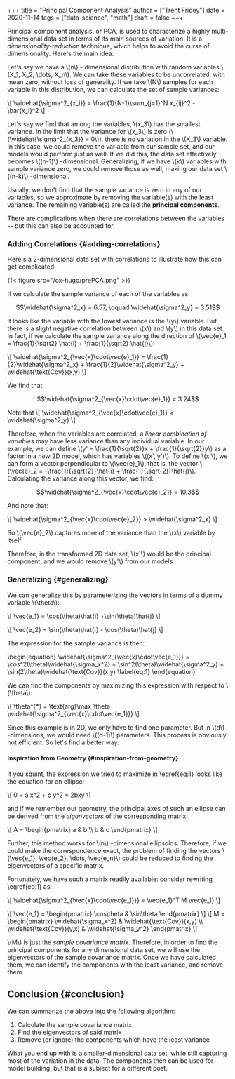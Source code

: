 +++
title = "Principal Component Analysis"
author = ["Trent Fridey"]
date = 2020-11-14
tags = ["data-science", "math"]
draft = false
+++

Principal component analysis, or PCA, is used to characterize a highly multi-dimensional data set in terms of its main sources of variation.
It is a _dimensionality-reduction_ technique, which helps to avoid the curse of dimensionality.
Here's the main idea:

Let's say we have a \\(n\\) - dimensional distribution with random variables \\(X\_1, X\_2, \dots, X\_n\\).
We can take these variables to be uncorrelated, with mean zero, without loss of generality.
If we take \\(N\\) samples for each variable in this distribution, we can calculate the set of sample variances:

\\[
  \widehat{\sigma^2\_{x\_i}} = \frac{1}{N-1}\sum\_{j=1}^N x\_{ij}^2 - \bar{x\_i}^2
  \\]

Let's say we find that among the variables, \\(x\_3\\) has the smallest variance.
In the limit that the variance for \\(x\_3\\) is zero (\\(\widehat{\sigma^2\_{x\_3}} = 0\\)), there is no variation in the \\(X\_3\\) variable.
In this case, we could remove the variable from our sample set, and our models would perform just as well. If we did this, the data set effectively becomes \\((n-1)\\) -dimensional. Generalizing, if we have \\(k\\) variables with sample variance zero, we could remove those as well, making our data set \\((n-k)\\) -dimensional.

Usually, we don't find that the sample variance is zero in any of our variables, so we approximate by removing the variable(s) with the least variance. The remaining variable(s) are called the **principal components**.

There are complications when there are correlations between the variables -- but this can also be accounted for.


### Adding Correlations {#adding-correlations}

Here's a 2-dimensional data set with correlations to illustrate how this can get complicated:

{{< figure src="/ox-hugo/prePCA.png" >}}

If we calculate the sample variance of each of the variables as:

$$\widehat{\sigma^2_x} = 6.57, \qquad \widehat{\sigma^2_y} = 3.51$$

It looks like the variable with the lowest variance is the \\(y\\) variable.
But there is a slight negative correlation between \\(x\\) and \\(y\\) in this data set.
In fact, if we calculate the sample variance along the direction of \\(\vec{e}\_1 = \frac{1}{\sqrt2} \hat{i} + \frac{1}{\sqrt2} \hat{j}\\):

\\[
  \widehat{\sigma^2\_{\vec{x}\cdot\vec{e}\_1}} =
  \frac{1}{2}\widehat{\sigma^2\_x} +
  \frac{1}{2}\widehat{\sigma^2\_y} +
  \widehat{\text{Cov}}(x,y)
  \\]

We find that

$$\widehat{\sigma^2_{\vec{x}\cdot\vec{e}_1}} = 3.24$$

Note that
\\[
  \widehat{\sigma^2\_{\vec{x}\cdot\vec{e}\_1}} < \widehat{\sigma^2\_y}
  \\]

Therefore, when the variables are correlated, a _linear combination of variables_ may have less variance than any individual variable. In our example, we can define \\(y' = \frac{1}{\sqrt{2}}x + \frac{1}{\sqrt{2}}y\\) as a factor in a _new_ 2D model, which has variables \\((x', y')\\). To define \\(x'\\), we can form a vector perpendicular to \\(\vec{e}\_1\\), that is, the vector \\(\vec{e}\_2 = -\frac{1}{\sqrt{2}}\hat{i} + \frac{1}{\sqrt{2}}\hat{j}\\). Calculating the variance along this vector, we find:

$$\widehat{\sigma^2_{\vec{x}\cdot\vec{e}_2}} = 10.3$$

And note that:

\\[
  \widehat{\sigma^2\_{\vec{x}\cdot\vec{e}\_2}} > \widehat{\sigma^2\_x}
  \\]

So \\(\vec{e}\_2\\) captures more of the variance than the \\(x\\) variable by itself.

Therefore, in the transformed 2D data set, \\(x'\\) would be the principal component, and we would remove \\(y'\\) from our models.


### Generalizing {#generalizing}

We can generalize this by parameterizing the vectors in terms of a dummy variable \\(\theta\\):

\\[
  \vec{e\_1} = \cos(\theta)\hat{i} +\sin(\theta)\hat{j}
  \\]

\\[
  \vec{e\_2} = \sin(\theta)\hat{i} - \cos(\theta)\hat{j}
  \\]

The expression for the sample variance is then:

\begin{equation}
\widehat{\sigma^2\_{\vec{x}\cdot\vec{e\_1}}} = \cos^2(\theta)\widehat{\sigma\_x^2} + \sin^2(\theta)\widehat{\sigma^2\_y} + \sin(2\theta)\widehat{\text{Cov}}(x,y)
\label{eq:1}
\end{equation}

We can find the components by maximizing this expression with respect to \\(\theta\\):

\\[
  \theta^{\*} = \text{arg}\max\_\theta \widehat{\sigma^2\_{\vec{x}\cdot\vec{e\_1}}}
  \\]

Since this example is in 2D, we only have to find one parameter. But in \\(d\\) -dimensions, we would need \\((d-1)\\) parameters. This process is obviously not efficient. So let's find a better way.


#### Inspiration from Geometry {#inspiration-from-geometry}

If you squint, the expression we tried to maximize in \eqref{eq:1} looks like the equation for an ellipse:

\\[
    0 = a x^2 + c y^2 + 2bxy
    \\]

and if we remember our geometry, the principal axes of such an ellipse can be derived from the _eigenvectors_ of the corresponding matrix:

\\[
    A = \begin{pmatrix} a & b \\\ b & c \end{pmatrix}
    \\]

Further, this method works for \\(n\\) -dimensional ellipsoids. Therefore, if we could make the correspondence exact, the problem of finding the vectors \\(\vec{e\_1}, \vec{e\_2}, \dots, \vec{e\_n}\\) could be reduced to finding the eigenvectors of a specific matrix.

Fortunately, we have such a matrix readily available: consider rewriting \eqref{eq:1} as:

\\[
     \widehat{\sigma^2\_{\vec{x}\cdot\vec{e\_1}}} = \vec{e\_1}^T M \vec{e\_1}
    \\]

\\[
    \vec{e\_1} = \begin{pmatrix} \cos\theta & \sin\theta \end{pmatrix}
    \\]
\\[ M = \begin{pmatrix} \widehat{\sigma\_x^2} & \widehat{\text{Cov}}(x,y) \\\ \widehat{\text{Cov}}(y,x) & \widehat{\sigma\_y^2} \end{pmatrix}
    \\]

\\(M\\) is just the _sample covariance matrix_. Therefore, in order to find the principal components for any dimensional data set, we will use the eigenvectors of the sample covariance matrix. Once we have calculated them, we can identify the components with the least variance, and remove them.


## Conclusion {#conclusion}

We can summarize the above into the following algorithm:

1.  Calculate the sample covariance matrix
2.  Find the eigenvectors of said matrix
3.  Remove (or ignore) the components which have the least variance

What you end up with is a smaller-dimensional data set, while still capturing most of the variation in the data. The components then can be used for model building, but that is a subject for a different post.
